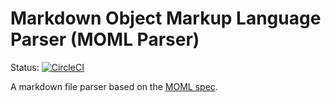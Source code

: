 # Markdown Object Markup Language Parser (MOML Parser)

Status: [![CircleCI](https://circleci.com/gh/AntJanus/MOML-parser/tree/master.svg?style=svg)](https://circleci.com/gh/AntJanus/MOML-parser/tree/master)

A markdown file parser based on the [MOML spec](https://github.com/AntJanus/MOML).
